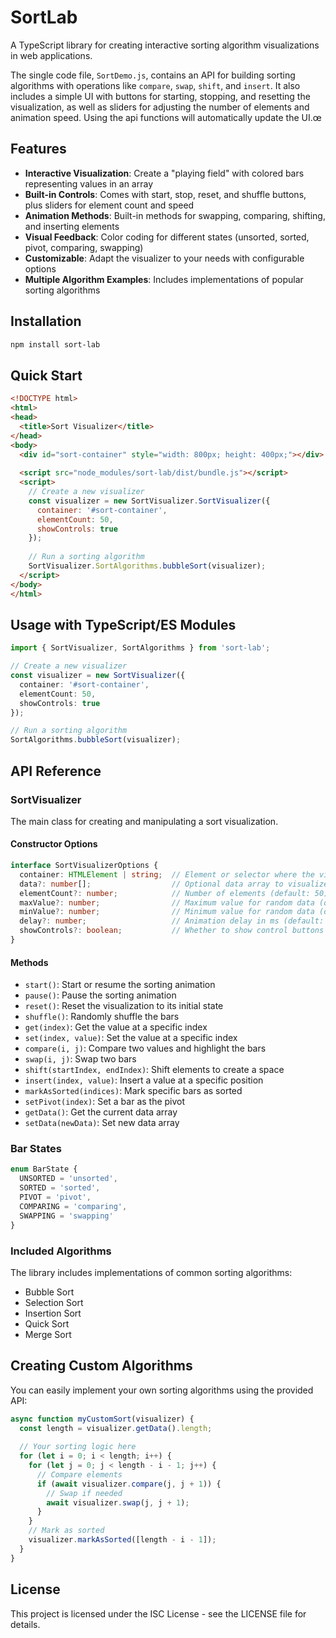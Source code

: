 # SortLab

A TypeScript library for creating interactive sorting algorithm visualizations in web applications.

The single code file, `SortDemo.js`, contains an API for building sorting algorithms with 
operations like `compare`, `swap`, `shift`, and `insert`. It also includes a simple UI with buttons for starting, stopping, and resetting the visualization, as well as sliders for adjusting the number of elements and animation speed. Using the api functions will automatically update the UI.œ


## Features

- **Interactive Visualization**: Create a "playing field" with colored bars representing values in an array
- **Built-in Controls**: Comes with start, stop, reset, and shuffle buttons, plus sliders for element count and speed
- **Animation Methods**: Built-in methods for swapping, comparing, shifting, and inserting elements
- **Visual Feedback**: Color coding for different states (unsorted, sorted, pivot, comparing, swapping)
- **Customizable**: Adapt the visualizer to your needs with configurable options
- **Multiple Algorithm Examples**: Includes implementations of popular sorting algorithms 

## Installation

```bash
npm install sort-lab
```

## Quick Start

```html
<!DOCTYPE html>
<html>
<head>
  <title>Sort Visualizer</title>
</head>
<body>
  <div id="sort-container" style="width: 800px; height: 400px;"></div>
  
  <script src="node_modules/sort-lab/dist/bundle.js"></script>
  <script>
    // Create a new visualizer
    const visualizer = new SortVisualizer.SortVisualizer({
      container: '#sort-container',
      elementCount: 50,
      showControls: true
    });
    
    // Run a sorting algorithm
    SortVisualizer.SortAlgorithms.bubbleSort(visualizer);
  </script>
</body>
</html>
```

## Usage with TypeScript/ES Modules

```typescript
import { SortVisualizer, SortAlgorithms } from 'sort-lab';

// Create a new visualizer
const visualizer = new SortVisualizer({
  container: '#sort-container',
  elementCount: 50,
  showControls: true
});

// Run a sorting algorithm
SortAlgorithms.bubbleSort(visualizer);
```

## API Reference

### SortVisualizer

The main class for creating and manipulating a sort visualization.

#### Constructor Options

```typescript
interface SortVisualizerOptions {
  container: HTMLElement | string;  // Element or selector where the visualizer will be rendered
  data?: number[];                  // Optional data array to visualize
  elementCount?: number;            // Number of elements (default: 50)
  maxValue?: number;                // Maximum value for random data (default: 100)
  minValue?: number;                // Minimum value for random data (default: 1)
  delay?: number;                   // Animation delay in ms (default: 50)
  showControls?: boolean;           // Whether to show control buttons and sliders (default: true)
}
```

#### Methods

- `start()`: Start or resume the sorting animation
- `pause()`: Pause the sorting animation
- `reset()`: Reset the visualization to its initial state
- `shuffle()`: Randomly shuffle the bars
- `get(index)`: Get the value at a specific index
- `set(index, value)`: Set the value at a specific index
- `compare(i, j)`: Compare two values and highlight the bars
- `swap(i, j)`: Swap two bars
- `shift(startIndex, endIndex)`: Shift elements to create a space
- `insert(index, value)`: Insert a value at a specific position
- `markAsSorted(indices)`: Mark specific bars as sorted
- `setPivot(index)`: Set a bar as the pivot
- `getData()`: Get the current data array
- `setData(newData)`: Set new data array

### Bar States

```typescript
enum BarState {
  UNSORTED = 'unsorted',
  SORTED = 'sorted',
  PIVOT = 'pivot',
  COMPARING = 'comparing',
  SWAPPING = 'swapping'
}
```

### Included Algorithms

The library includes implementations of common sorting algorithms:

- Bubble Sort
- Selection Sort
- Insertion Sort
- Quick Sort
- Merge Sort

## Creating Custom Algorithms

You can easily implement your own sorting algorithms using the provided API:

```typescript
async function myCustomSort(visualizer) {
  const length = visualizer.getData().length;
  
  // Your sorting logic here
  for (let i = 0; i < length; i++) {
    for (let j = 0; j < length - i - 1; j++) {
      // Compare elements
      if (await visualizer.compare(j, j + 1)) {
        // Swap if needed
        await visualizer.swap(j, j + 1);
      }
    }
    // Mark as sorted
    visualizer.markAsSorted([length - i - 1]);
  }
}
```

## License

This project is licensed under the ISC License - see the LICENSE file for details. 
